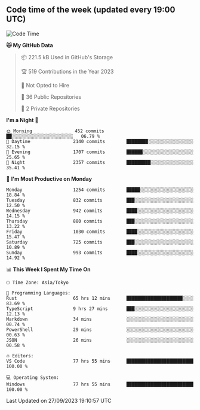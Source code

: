 ## Code time of the week (updated every 19:00 UTC)

<!--START_SECTION:waka-->
![Code Time](http://img.shields.io/badge/Code%20Time-2%2C142%20hrs%2046%20mins-blue)

**🐱 My GitHub Data** 

> 📦 221.5 kB Used in GitHub's Storage 
 > 
> 🏆 519 Contributions in the Year 2023
 > 
> 🚫 Not Opted to Hire
 > 
> 📜 36 Public Repositories 
 > 
> 🔑 2 Private Repositories 
 > 
**I'm a Night 🦉** 

```text
🌞 Morning                452 commits         ██░░░░░░░░░░░░░░░░░░░░░░░   06.79 % 
🌆 Daytime                2140 commits        ████████░░░░░░░░░░░░░░░░░   32.15 % 
🌃 Evening                1707 commits        ██████░░░░░░░░░░░░░░░░░░░   25.65 % 
🌙 Night                  2357 commits        █████████░░░░░░░░░░░░░░░░   35.41 % 
```
📅 **I'm Most Productive on Monday** 

```text
Monday                   1254 commits        █████░░░░░░░░░░░░░░░░░░░░   18.84 % 
Tuesday                  832 commits         ███░░░░░░░░░░░░░░░░░░░░░░   12.50 % 
Wednesday                942 commits         ████░░░░░░░░░░░░░░░░░░░░░   14.15 % 
Thursday                 880 commits         ███░░░░░░░░░░░░░░░░░░░░░░   13.22 % 
Friday                   1030 commits        ████░░░░░░░░░░░░░░░░░░░░░   15.47 % 
Saturday                 725 commits         ███░░░░░░░░░░░░░░░░░░░░░░   10.89 % 
Sunday                   993 commits         ████░░░░░░░░░░░░░░░░░░░░░   14.92 % 
```


📊 **This Week I Spent My Time On** 

```text
🕑︎ Time Zone: Asia/Tokyo

💬 Programming Languages: 
Rust                     65 hrs 12 mins      █████████████████████░░░░   83.69 % 
TypeScript               9 hrs 27 mins       ███░░░░░░░░░░░░░░░░░░░░░░   12.13 % 
Markdown                 34 mins             ░░░░░░░░░░░░░░░░░░░░░░░░░   00.74 % 
PowerShell               29 mins             ░░░░░░░░░░░░░░░░░░░░░░░░░   00.63 % 
JSON                     26 mins             ░░░░░░░░░░░░░░░░░░░░░░░░░   00.58 % 

🔥 Editors: 
VS Code                  77 hrs 55 mins      █████████████████████████   100.00 % 

💻 Operating System: 
Windows                  77 hrs 55 mins      █████████████████████████   100.00 % 
```


 Last Updated on 27/09/2023 19:10:57 UTC
<!--END_SECTION:waka-->